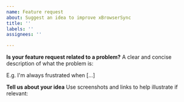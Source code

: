 ```yaml
---
name: Feature request
about: Suggest an idea to improve xBrowserSync
title: ''
labels: ''
assignees: ''

---
```


<!--
This is the issue tracker for the xBrowserSync browser extensions and mobile app. If you would like to request a new feature for the xBrowserSync API, please do so at https://github.com/xbrowsersync/api/issues/.

Before you continue, please check the roadmap (https://github.com/xbrowsersync/app/wiki/Roadmap) and current feature requests (https://github.com/xbrowsersync/app/issues?q=is%3Aissue+is%3Aopen+label%3A%22feature+request%22) to see if your idea is already listed. Otherwise, please fill out all of the information below.

Thanks for using xBrowserSync!
-->

**Is your feature request related to a problem?**
A clear and concise description of what the problem is:

E.g. I'm always frustrated when [...]

**Tell us about your idea**
Use screenshots and links to help illustrate if relevant:
